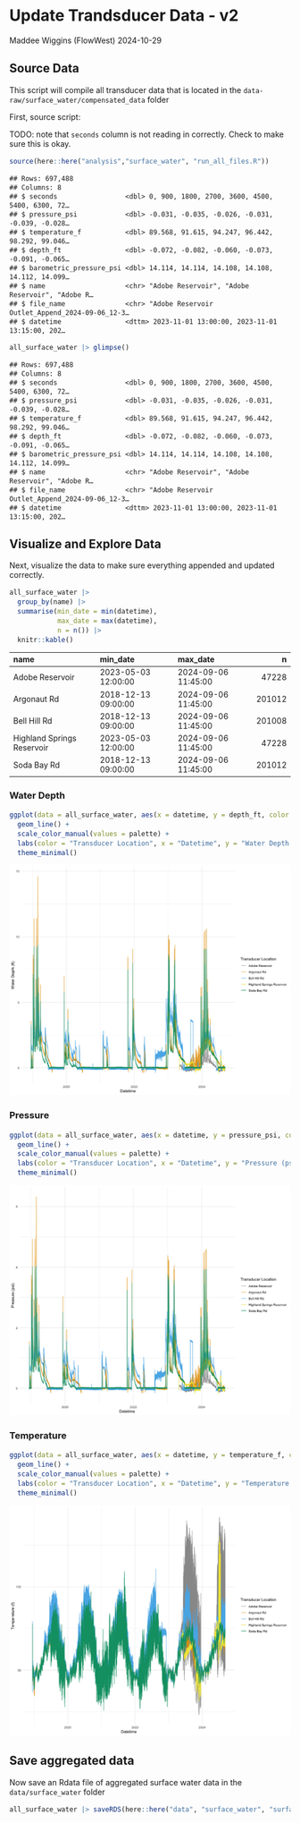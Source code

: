 Update Trandsducer Data - v2
================
Maddee Wiggins (FlowWest)
2024-10-29

## Source Data

This script will compile all transducer data that is located in the
`data-raw/surface_water/compensated_data` folder

First, source script:

TODO: note that `seconds` column is not reading in correctly. Check to
make sure this is okay.

``` r
source(here::here("analysis","surface_water", "run_all_files.R"))
```

    ## Rows: 697,488
    ## Columns: 8
    ## $ seconds                 <dbl> 0, 900, 1800, 2700, 3600, 4500, 5400, 6300, 72…
    ## $ pressure_psi            <dbl> -0.031, -0.035, -0.026, -0.031, -0.039, -0.028…
    ## $ temperature_f           <dbl> 89.568, 91.615, 94.247, 96.442, 98.292, 99.046…
    ## $ depth_ft                <dbl> -0.072, -0.082, -0.060, -0.073, -0.091, -0.065…
    ## $ barometric_pressure_psi <dbl> 14.114, 14.114, 14.108, 14.108, 14.112, 14.099…
    ## $ name                    <chr> "Adobe Reservoir", "Adobe Reservoir", "Adobe R…
    ## $ file_name               <chr> "Adobe Reservoir Outlet_Append_2024-09-06_12-3…
    ## $ datetime                <dttm> 2023-11-01 13:00:00, 2023-11-01 13:15:00, 202…

``` r
all_surface_water |> glimpse()
```

    ## Rows: 697,488
    ## Columns: 8
    ## $ seconds                 <dbl> 0, 900, 1800, 2700, 3600, 4500, 5400, 6300, 72…
    ## $ pressure_psi            <dbl> -0.031, -0.035, -0.026, -0.031, -0.039, -0.028…
    ## $ temperature_f           <dbl> 89.568, 91.615, 94.247, 96.442, 98.292, 99.046…
    ## $ depth_ft                <dbl> -0.072, -0.082, -0.060, -0.073, -0.091, -0.065…
    ## $ barometric_pressure_psi <dbl> 14.114, 14.114, 14.108, 14.108, 14.112, 14.099…
    ## $ name                    <chr> "Adobe Reservoir", "Adobe Reservoir", "Adobe R…
    ## $ file_name               <chr> "Adobe Reservoir Outlet_Append_2024-09-06_12-3…
    ## $ datetime                <dttm> 2023-11-01 13:00:00, 2023-11-01 13:15:00, 202…

## Visualize and Explore Data

Next, visualize the data to make sure everything appended and updated
correctly.

``` r
all_surface_water |> 
  group_by(name) |>
  summarise(min_date = min(datetime),
            max_date = max(datetime),
            n = n()) |> 
  knitr::kable()
```

| name                       | min_date            | max_date            |      n |
|:---------------------------|:--------------------|:--------------------|-------:|
| Adobe Reservoir            | 2023-05-03 12:00:00 | 2024-09-06 11:45:00 |  47228 |
| Argonaut Rd                | 2018-12-13 09:00:00 | 2024-09-06 11:45:00 | 201012 |
| Bell Hill Rd               | 2018-12-13 09:00:00 | 2024-09-06 11:45:00 | 201008 |
| Highland Springs Reservoir | 2023-05-03 12:00:00 | 2024-09-06 11:45:00 |  47228 |
| Soda Bay Rd                | 2018-12-13 09:00:00 | 2024-09-06 11:45:00 | 201012 |

### Water Depth

``` r
ggplot(data = all_surface_water, aes(x = datetime, y = depth_ft, color = name)) +     
  geom_line() + 
  scale_color_manual(values = palette) +
  labs(color = "Transducer Location", x = "Datetime", y = "Water Depth (ft)") +
  theme_minimal() 
```

![](update_transducer_data_v2_files/figure-gfm/unnamed-chunk-4-1.png)<!-- -->

### Pressure

``` r
ggplot(data = all_surface_water, aes(x = datetime, y = pressure_psi, color = name)) +     
  geom_line() + 
  scale_color_manual(values = palette) +
  labs(color = "Transducer Location", x = "Datetime", y = "Pressure (psi)") +
  theme_minimal()
```

![](update_transducer_data_v2_files/figure-gfm/unnamed-chunk-5-1.png)<!-- -->

### Temperature

``` r
ggplot(data = all_surface_water, aes(x = datetime, y = temperature_f, color = name)) +     
  geom_line() + 
  scale_color_manual(values = palette) +
  labs(color = "Transducer Location", x = "Datetime", y = "Temperature (f)") +
  theme_minimal()
```

![](update_transducer_data_v2_files/figure-gfm/unnamed-chunk-6-1.png)<!-- -->

## Save aggregated data

Now save an Rdata file of aggregated surface water data in the
`data/surface_water` folder

``` r
all_surface_water |> saveRDS(here::here("data", "surface_water", "surface_water_data_aggregated.RDS"))
```
